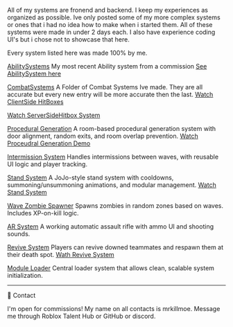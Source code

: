 All of my systems are fronend and backend. I keep my experiences as organized as possible. Ive only posted some of my more complex systems or ones that i had no idea how to make when i started them.
All of these systems were made in under 2 days each. I also have experience coding UI's but i chose not to showcase that here.

Every system listed here was made 100% by me.

[AbilitySystems](https://github.com/mrkillmoe/Luau-Portfolio/tree/main/AbilitySystem)
My most recent Ability system from a commission
[See AbilitySystem here](https://www.youtube.com/watch?v=JP1tGExD5oI)

[CombatSystems](https://github.com/mrkillmoe/Luau-Portfolio/blob/main/CombatSystems)
A Folder of Combat Systems Ive made. They are all accurate but every new entry will be more accurate then the last.
[Watch ClientSide HitBoxes](https://www.youtube.com/watch?v=KcvRt3xTKSY)

[Watch ServerSideHitbox System](https://www.youtube.com/watch?v=PDd8aZSERZM)

[Procedural Generation](https://github.com/mrkillmoe/Luau-Portfolio/tree/main/Procedural%20Generation)
A room-based procedural generation system with door alignment, random exits, and room overlap prevention.
[Watch Proceudral Generation Demo](https://www.youtube.com/watch?v=hpeCWhB7WmY)

[Intermission System](https://github.com/mrkillmoe/Luau-Portfolio/tree/main/Intermission%20System)
Handles intermissions between waves, with reusable UI logic and player tracking.

[Stand System](https://github.com/mrkillmoe/Luau-Portfolio/tree/main/Stand%20System)
A JoJo-style stand system with cooldowns, summoning/unsummoning animations, and modular management.
[Watch Stand System](https://www.youtube.com/watch?v=kPRpkHYcbh0)

[Wave Zombie Spawner](https://github.com/mrkillmoe/Luau-Portfolio/tree/main/Wave%20System)
Spawns zombies in random zones based on waves. Includes XP-on-kill logic.

[AR System](https://github.com/mrkillmoe/Luau-Portfolio/tree/main/AR%20System)
A working automatic assault rifle with ammo UI and shooting sounds.

[Revive System](https://github.com/mrkillmoe/Luau-Portfolio/tree/main/Revive%20System)
Players can revive downed teammates and respawn them at their death spot.
[Wath Revive System](https://www.youtube.com/watch?v=tQ_82W2stpA)

[Module Loader](https://github.com/mrkillmoe/Luau-Portfolio/tree/main/Module%20Loader)
Central loader system that allows clean, scalable system initialization.



---
💬 Contact

I'm open for commissions! My name on all contacts is mrkillmoe. Message me through Roblox Talent Hub or GitHub or discord.
